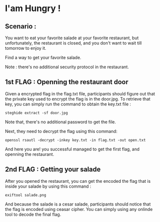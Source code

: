 # I'am Hungry !

## Scenario :

You want to eat your favorite salade at your favorite restaurant, but unfortunately, the restaurant is closed, and you don't want to wait till tomorrow to enjoy it.

Find a way to get your favorite salade.

Note : there's no additional security protocol in the restaurant.

## 1st FLAG : Openning the restaurant door

Given a encrypted flag in the flag.txt file, participants should figure out that the private key used to encrypt the flag is in the door.jpg. To retrieve that key, you can simply run the command to obtain the key.txt file :

```shell
steghide extract -sf door.jpg
```

Note that, there's no additional password to get the file.

Next, they need to decrypt the flag using this command:

```shell
openssl rsautl -decrypt -inkey key.txt -in flag.txt -out open.txt
```

And here you are! you successful managed to get the first flag, and openning the restaurant.

## 2nd FLAG : Getting your salade

After you opened the restaurant, you can get the encoded the flag that is inside your salade by using this command :

```shell
exiftool salade.png
```

And because the salade is a cesar salade, participants should notice that the flag is encoded using ceasar cipher. You can simply using any onlinde tool to decode the final flag.
